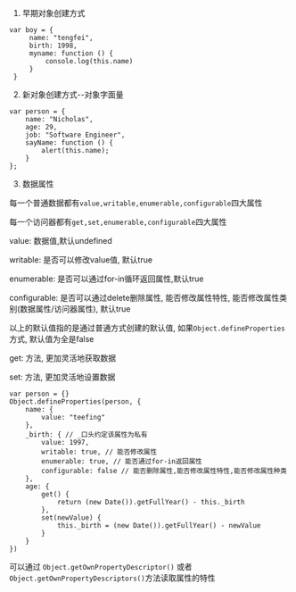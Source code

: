 1. 早期对象创建方式
```
var boy = {
     name: "tengfei",
     birth: 1998,
     myname: function () {
         console.log(this.name)
     }
 }
 ```
2. 新对象创建方式--对象字面量
```$xslt
var person = {
    name: "Nicholas",
    age: 29,
    job: "Software Engineer",
    sayName: function () {
        alert(this.name);
    }
};
```
3. 数据属性

每一个普通数据都有`value,writable,enumerable,configurable`四大属性

每一个访问器都有`get,set,enumerable,configurable`四大属性

value: 数据值,默认undefined

writable: 是否可以修改value值, 默认true

enumerable: 是否可以通过for-in循环返回属性,默认true

configurable: 是否可以通过delete删除属性, 能否修改属性特性, 能否修改属性类别(数据属性/访问器属性), 默认true

以上的默认值指的是通过普通方式创建的默认值, 如果`Object.defineProperties`方式, 默认值为全是false

get: 方法, 更加灵活地获取数据

set: 方法, 更加灵活地设置数据

```
var person = {}
Object.defineProperties(person, {
    name: {
        value: "teefing"
    },
    _birth: { // _口头约定该属性为私有
        value: 1997,
        writable: true, // 能否修改属性
        enumerable: true, // 能否通过for-in返回属性
        configurable: false // 能否删除属性,能否修改属性特性,能否修改属性种类
    },
    age: {
        get() {
            return (new Date()).getFullYear() - this._birth
        },
        set(newValue) {
            this._birth = (new Date()).getFullYear() - newValue
        }
    }
})
```

可以通过 `Object.getOwnPropertyDescriptor()` 或者 `Object.getOwnPropertyDescriptors()`方法读取属性的特性

